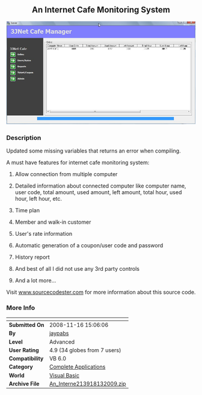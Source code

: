 ﻿<div align="center">

## An Internet Cafe Monitoring System

<img src="PIC2008111638597979.jpg">
</div>

### Description

Updated some missing variables that returns an error when compiling.

A must have features for internet cafe monitoring system:

1. Allow connection from multiple computer

2. Detailed information about connected computer like computer name, user code, total amount, used amount, left amount, total hour, used hour, left hour, etc.

3. Time plan

4. Member and walk-in customer

5. User's rate information

6. Automatic generation of a coupon/user code and password

7. History report

8. And best of all I did not use any 3rd party controls

9. And a lot more...

Visit www.sourcecodester.com for more information about this source code.
 
### More Info
 


<span>             |<span>
---                |---
**Submitted On**   |2008-11-16 15:06:06
**By**             |[jaypabs](https://github.com/Planet-Source-Code/PSCIndex/blob/master/ByAuthor/jaypabs.md)
**Level**          |Advanced
**User Rating**    |4.9 (34 globes from 7 users)
**Compatibility**  |VB 6\.0
**Category**       |[Complete Applications](https://github.com/Planet-Source-Code/PSCIndex/blob/master/ByCategory/complete-applications__1-27.md)
**World**          |[Visual Basic](https://github.com/Planet-Source-Code/PSCIndex/blob/master/ByWorld/visual-basic.md)
**Archive File**   |[An\_Interne213918132009\.zip](https://github.com/Planet-Source-Code/jaypabs-an-internet-cafe-monitoring-system__1-71412/archive/master.zip)








